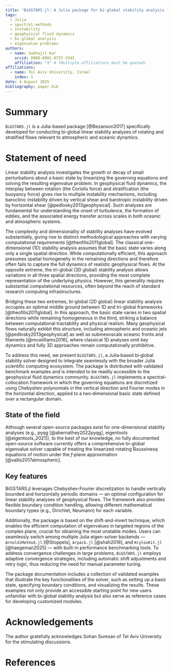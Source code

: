 ```yaml
---
title: 'BiGSTARS.jl: A Julia package for bi-global stability analysis for rotating stratified flows'
tags:
  - Julia
  - spectral methods
  - instability
  - geophysical fluid dynamics
  - bi-global analysis
  - eigenvalue problems
authors:
  - name: Subhajit Kar
    orcid: 0000-0001-9737-3345
    affiliation: "1" # (Multiple affiliations must be quoted)
affiliations:
  - name: Tel Aviv University, Israel
    index: 1
date: 4 August 2025
bibliography: paper.bib
---
```



# Summary
`BiGSTARS.jl` is a Julia-based package [@Bezanson2017] specifically developed for conducting bi-global linear stability analyses of rotating and stratified flows relevant to atmospheric and oceanic dynamics.

# Statement of need
Linear stability analysis investigates the growth or decay of small perturbations about a basic state by linearizing the governing equations and solving the resulting eigenvalue problem. In geophysical fluid dynamics, the interplay between rotation (the Coriolis force) and stratification (the buoyancy force) gives rise to multiple instability mechanisms, including baroclinic instability driven by vertical shear and barotropic instability driven by horizontal shear [@pedlosky2013geophysical]. Such analyses are fundamental for understanding the onset of turbulence, the formation of eddies, and the associated energy transfer across scales in both oceanic and atmospheric systems.

The complexity and dimensionality of stability analyses have evolved substantially, giving rise to distinct methodological approaches with varying computational requirements [@theofilis2011global]. The classical one-dimensional (1D) stability analysis assumes that the basic state varies along only a single spatial direction. While computationally efficient, this approach presumes spatial homogeneity in the remaining directions and therefore often fails to capture the full dynamics of realistic geophysical flows. At the opposite extreme, the tri-global (3D global) stability analysis allows variations in all three spatial directions, providing the most complete representation of the underlying physics. However, this generality requires substantial computational resources, often beyond the reach of standard research computing infrastructures.

Bridging these two extremes, bi-global (2D global) linear stability analysis occupies an optimal middle ground between 1D and tri-global frameworks [@theofilis2011global]. In this approach, the basic state varies in two spatial directions while remaining homogeneous in the third, striking a balance between computational tractability and physical realism. Many geophysical flows naturally exhibit this structure, including atmospheric and oceanic jets [@pedlosky2013geophysical] as well as submesoscale oceanic fronts and filaments [@mcwilliams2016], where classical 1D analyses omit key dynamics and fully 3D approaches remain computationally prohibitive. 

To address this need, we present `BiGSTARS.jl`, a Julia‑based bi‑global stability solver designed to integrate seamlessly with the broader Julia scientific computing ecosystem. The package is distributed with validated benchmark examples and is intended to be readily accessible to the geophysical fluid dynamics community. `BiGSTARS.jl` implements a spectral–collocation framework in which the governing equations are discretized using Chebyshev polynomials in the vertical direction and Fourier modes in the horizontal direction, applied to a two‑dimensional basic state defined over a rectangular domain.



<!-- It is based on linearized Boussinesq equations of motion under the $f$-plane approximation by formulating a generalized eigenvalue problem, enforces boundary conditions via tau or penalty methods, and assembles a large, sparse generalized eigenvalue problem of the form $AX = λBX$, where $A$ and $B$ are the matrices, $X$ is the eigenvector and $\lambda$ is the eigenvalue. The package provides specialized features for the large eigenvalue problems characteristic of bi-global analysis. -->

<!-- - Shift-and-invert targeting: Efficiently find eigenvalues near specified regions of the complex plane, crucial for identifying for unstable modes.
- Multiple backend integration: Seamless switching between Arnoldi.jl, Arpack.jl, and KrylovKit.jl solvers with performance comparison tools. -->


## State of the field

Although several open-source packages exist for one-dimensional stability analyses (e.g., pyqg [@abernathey2022pyqg], eigentools [@eigentools_2021]), to the best of our knowledge, no fully documented open-source software currently offers a comprehensive bi-global eigenvalue solver capable of treating the linearized rotating Boussinesq equations of motion under the $f$‑plane approximation [@vallis2017atmospheric].


## Key features
BiGSTARS.jl leverages Chebyshev-Fourier discretization to handle vertically bounded and horizontally periodic domains — an optimal configuration for linear stability analyses of geophysical flows. 
The framework also provides flexible boundary condition handling, allowing different mathematical boundary types (e.g., Dirichlet, Neumann) for each variable. 

Additionally, the package is based on the shift-and-invert technique, which enables the efficient computation of eigenvalues in targeted regions of the complex plane, crucial for obtaining the most unstable modes. Users can seamlessly switch among multiple Julia eigen-solver backends — `ArnoldiMethod.jl` [@Stoppels], `Arpack.jl` [@shah2018], and `KrylovKit.jl` [@haegeman2025] — with built-in performance benchmarking tools. To address convergence challenges in large problems, `BiGSTARS.jl` employs adaptive convergence strategies, including automatic shift adjustments and retry logic, thus reducing the need for manual parameter tuning.

The package documentation includes a collection of validated examples that illustrate the key functionalities of the solver, such as setting up a basic state, specifying boundary conditions, and visualizing the results. These examples not only provide an accessible starting point for new users unfamiliar with bi-global stability analysis but also serve as reference cases for developing customized modules.

<!-- ## Mathematics

The package is designed to solve eigenvaue problem of the linearized Boussinesq equations of motion under the $f$-plane approximation,

$$\frac{D \mathbf{u}}{Dt}
    + \Big(v \frac{\partial U}{\partial y} + w \frac{\partial U}{\partial z} \Big) \hat{x}
    + f \hat{z} \times \mathbf{u} =
    -\nabla p + b \hat{z} + \nu \nabla^2 \mathbf{u}, \label{eq:1} \tag{1}$$

$$\frac{Db}{Dt} +  v \frac{\partial B}{\partial y} + w \frac{\partial B}{\partial z} 
    = \kappa \nabla^2 b \label{eq:2} \tag{2}$$

$$\nabla \cdot \mathbf{u} = 0, \label{eq:3} \tag{3}$$

where $\mathbf{u}\equiv(u,v,w)$ are the perturbation velocity in the $x$, $y$ and $z$-direction, rescpectively, 
$p$ is the perturbation pressure, $b=-g\rho/\rho_0$ ($\rho$ is the density perturbation relative to the reference density $\rho_0$, 
and $g$ is the gravitational acceleration). 
The variables $U(y,z)$ is mean flow in the $x$-dircetion and $B(y,z)$ is the buoyancy of basic state, 
which is in thermal-wind balance [@vallis2017atmospheric],
$$\frac{\partial U}{\partial z} = -\frac{\partial B}{\partial y} \label{eq:4} \tag{4}$$.  
For bi-global analysis, we assume normal mode solutions in the $x$-direction only,
$$[\mathbf{u},p,b](x,y,z,t) = \mathfrak{R}[\tilde{\mathbf{u}},\tilde{p},\tilde{b}](y,z) e^{ikx+\lambda t} \label{eq:5} \tag{5}$$, 
where $\mathfrak{R}$ denotes the real part, $k$ is the $x$-wavenumber and $\lambda$ is the complex frequncy with real part describes the 
growthrate and imaginary part denotes the frequncy. The variables with superscript describes the eigenfunction. -->


# Acknowledgements

The author gratefully acknowledges Sohan Suresan of Tel Aviv University for the stimulating discussions.

# References

